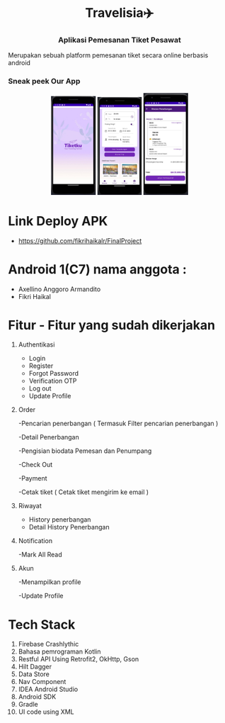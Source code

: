 <h1 align="center"><strong>Travelisia✈️</strong></h1>
<h3 align="center"><strong>Aplikasi Pemesanan Tiket Pesawat</strong></h3>


Merupakan sebuah platform pemesanan tiket secara online berbasis android

### Sneak peek Our App 
<div align="center">
<img src="image_1.jpeg" width="20%">
  <img src="image_3.jpeg" width="20%">
<img src="image_2.jpeg" width="20%">

</div>
  

# Link Deploy APK
- https://github.com/fikrihaikalr/FinalProject

# Android 1(C7) nama anggota :
- Axellino Anggoro Armandito
- Fikri Haikal
  
# Fitur - Fitur yang sudah dikerjakan 
1. Authentikasi
   - Login
   - Register
   - Forgot Password
   - Verification OTP
   - Log out
   - Update Profile
2. Order

   -Pencarian penerbangan ( Termasuk Filter pencarian penerbangan )
   
   -Detail Penerbangan

   -Pengisian biodata Pemesan dan Penumpang

   -Check Out

   -Payment

   -Cetak tiket ( Cetak tiket mengirim ke email )
   
4. Riwayat
   - History penerbangan
   - Detail History Penerbangan
     
5. Notification

   -Mark All Read

7. Akun

   -Menampilkan profile

   -Update Profile

# Tech Stack

1. Firebase Crashlythic
2. Bahasa pemrograman Kotlin
3. Restful API Using Retrofit2, OkHttp, Gson
4. Hilt Dagger
5. Data Store
6. Nav Component
7. IDEA Android Studio
8. Android SDK
9. Gradle
10. UI code using XML



